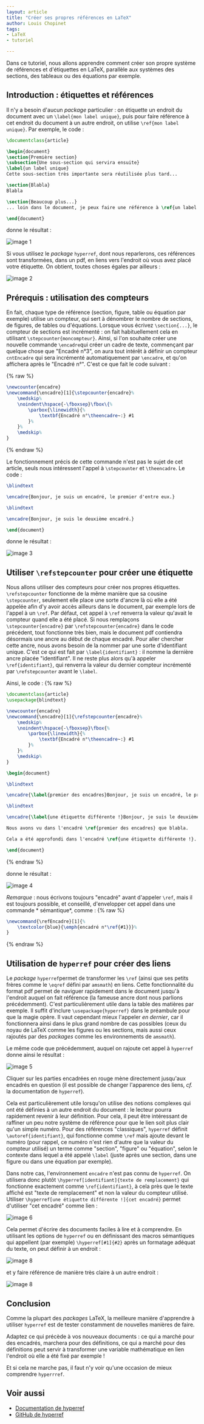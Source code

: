 ```yaml
---
layout: article
title: "Créer ses propres références en LaTeX"
author: Louis Chopinet
tags:
- LaTeX
- tutoriel

---
```


Dans ce tutoriel, nous allons apprendre comment créer son propre système de
références et d'étiquettes en LaTeX, parallèle aux systèmes des sections, des
tableaux ou des équations par exemple. <!--more-->

## Introduction : étiquettes et références

Il n'y a besoin d'aucun *package* particulier : on étiquette un endroit du
document avec un `\label{mon label unique}`, puis pour faire référence à cet
endroit du document à un autre endroit, on utilise `\ref{mon label unique}`. Par
exemple, le code :

```latex
\documentclass{article}

\begin{document}
\section{Première section}
\subsection{Une sous-section qui servira ensuite}
\label{un label unique}
Cette sous-section très importante sera réutilisée plus tard...

\section{Blabla}
Blabla

\section{Beaucoup plus...}
... loin dans le document, je peux faire une référence à \ref{un label unique}.

\end{document}
```

donne le résultat :

![image 1](/assets/images/2022-02-06-Créer-ses-propres-références-en-latex/image1.jpg)

Si vous utilisez le *package* `hyperref`, dont nous reparlerons, ces références
sont transformées, dans un pdf, en liens vers l'endroit où vous avez placé votre
étiquette. On obtient, toutes choses égales par ailleurs :

![image 2](/assets/images/2022-02-06-Créer-ses-propres-références-en-latex/image2.jpg)

## Prérequis : utilisation des compteurs

En fait, chaque type de référence (section, figure, table ou équation par
exemple) utilise un compteur, qui sert à dénombrer le nombre de sections, de
figures, de tables ou d'équations. Lorsque vous écrivez `\section{...}`, le
compteur de sections est incrémenté : on fait habituellement cela en
utilisant `\stepcounter{moncompteur}`. Ainsi, si l'on souhaite créer une
nouvelle commande `\encadre`qui créer un cadre de texte, commençant par quelque
chose que "Encadré n°3", on aura tout intérêt à définir un compteur `cntEncadre`
qui sera incrémenté automatiquement par `\encadre`, et qu'on affichera après
le "Encadré n°". C'est ce que fait le code suivant :

{% raw %}
```latex
\newcounter{encadre}
\newcommand{\encadre}[1]{\stepcounter{encadre}%
	\medskip%
	\noindent\hspace{-\fboxsep}\fbox\{%
		\parbox{\linewidth}{%
			\textbf{Encadré n°\theencadre~:} #1
		}%
	}%
	\medskip%
}
```
{% endraw %}

Le fonctionnement précis de cette commande n'est pas le sujet de cet article,
seuls nous intéressent l'appel à `\stepcounter` et `\theencadre`. Le code :

```latex
\blindtext

\encadre{Bonjour, je suis un encadré, le premier d'entre eux.}

\blindtext

\encadre{Bonjour, je suis le deuxième encadré.}

\end{document}
```

donne le résultat :

![image 3](/assets/images/2022-02-06-Créer-ses-propres-références-en-latex/image3.jpg)

## Utiliser `\refstepcounter` pour créer une étiquette

Nous allons utiliser des compteurs pour créer nos propres
étiquettes. `\refstepcounter` fonctionne de la même manière que sa
cousine `\stepcounter`, seulement elle place une sorte d'ancre là où elle a été
appelée afin d'y avoir accès ailleurs dans le document, par exemple lors de
l'appel à un `\ref`. Par défaut, cet appel à `\ref` renverra la valeur qu'avait
le compteur quand elle a été placé. Si nous remplaçons `\stepcounter{encadre}`
par `\refstepcounter{encadre}` dans le code précédent, tout fonctionne très
bien, mais le document pdf contiendra désormais une ancre au début de chaque
encadré. Pour aller chercher cette ancre, nous avons besoin de la nommer par une
sorte d'identifiant unique. C'est ce qui est fait par `\label{identifiant}` : il
nomme la dernière ancre placée "identifiant". Il ne reste plus alors qu'à
appeler `\ref{identifiant}`, qui renverra la valeur du dernier compteur
incrémenté par `\refstepcounter` avant le `\label`.

Ainsi, le code :
{% raw %}

```latex
\documentclass{article}
\usepackage{blindtext}

\newcounter{encadre}
\newcommand{\encadre}[1]{\refstepcounter{encadre}%
	\medskip%
	\noindent\hspace{-\fboxsep}\fbox{%
		\parbox{\linewidth}{%
			\textbf{Encadré n°\theencadre~:} #1
		}%
	}%
	\medskip%
}

\begin{document}

\blindtext

\encadre{\label{premier des encadres}Bonjour, je suis un encadré, le premier d'entre eux.}

\blindtext

\encadre{\label{une étiquette différente !}Bonjour, je suis le deuxième encadré.}

Nous avons vu dans l'encadré \ref{premier des encadres} que blabla.

Cela a été approfondi dans l'encadré \ref{une étiquette différente !}.

\end{document}
```
{% endraw %}

donne le résultat :

![image 4](/assets/images/2022-02-06-Créer-ses-propres-références-en-latex/image4.jpg)

*Remarque* : nous écrivons toujours "encadré" avant d'appeler `\ref`, mais il
est toujours possible, et conseillé, d'envelopper cet appel dans une commande *
sémantique*, comme :
{% raw %}
```latex
\newcommand{\refEncadre}[1]{%
	\textcolor{blue}{\emph{encadré n°\ref{#1}}}%
}
```
{% endraw %}

## Utilisation de `hyperref` pour créer des liens

Le *package* `hyperref`permet de transformer les `\ref` (ainsi que ses petits
frères comme le `\eqref` défini par `amsmath`) en liens. Cette fonctionnalité du
format pdf permet de naviguer rapidement dans le document jusqu'à l'endroit
auquel on fait référence (la fameuse ancre dont nous parlions précédemment).
C'est particulièrement utile dans la table des matières par exemple. Il suffit
d'inclure `\usepackage{hyperref}` dans le préambule pour que la magie opère. Il
vaut cependant mieux l'appeler *en dernier*, car il fonctionnera ainsi dans le
plus grand nombre de cas possibles (ceux du noyau de LaTeX comme les figures
ou les sections, mais aussi ceux rajoutés par des *packages* comme les
environnements de `amsmath`).

Le même code que précédemment, auquel on rajoute cet appel à `hyperref` donne
ainsi le résultat :

![image 5](/assets/images/2022-02-06-Créer-ses-propres-références-en-latex/image5.jpg)

Cliquer sur les parties encadrées en rouge mène directement jusqu'aux encadrés
en question (il est possible de changer l'apparence des liens, *cf.* la documentation
de `hyperref`).

Cela est particulièrement utile lorsqu'on utilise des notions complexes qui ont
été définies à un autre endroit du document : le lecteur pourra rapidement
revenir à leur définition. Pour cela, il peut être intéressant de raffiner un
peu notre système de référence pour que le lien soit plus clair qu'un simple
numéro. Pour des références "classiques", `hyperref`
définit `\autoref{identifiant}`, qui fonctionne comme `\ref` mais ajoute devant
le numéro (pour rappel, ce numéro n'est rien d'autre que la valeur du compteur
utilisé) un terme comme "section", "figure" ou "équation", selon le contexte
dans lequel a été appelé `\label` (juste après une section, dans une figure ou
dans une équation par exemple).

Dans notre cas, l'environnement `encadre` n'est pas connu de `hyperref`. On utilisera
donc plutôt `\hyperref[identifiant]{texte de remplacement}` qui fonctionne exactement
comme `\ref{identifiant}`, à cela près que le texte affiché est "texte de
remplacement" et non la valeur du compteur utilisé.
Utiliser `\hyperref[une étiquette différente !]{cet encadré}` permet
d'utiliser "cet encadré" comme lien :

![image 6](/assets/images/2022-02-06-Créer-ses-propres-références-en-latex/image6.jpg)

Cela permet d'écrire des documents faciles à lire et à comprendre. En utilisant
les options de `hyperref` ou en définissant des macros sémantiques qui
appellent (par exemple) `\hyperref[#1]{#2}` après un formatage adéquat du texte,
on peut définir à un endroit :

![image 8](/assets/images/2022-02-06-Créer-ses-propres-références-en-latex/image7.jpg)

et y faire référence de manière très claire à un autre endroit :

![image 8](/assets/images/2022-02-06-Créer-ses-propres-références-en-latex/image8.jpg)

## Conclusion

Comme la plupart des _packages_ LaTeX, la meilleure manière d'apprendre à
utiliser `hyperref` est de tester constamment de nouvelles manières de faire.

Adaptez ce qui précède à vos nouveaux documents : ce qui a marché pour des
encadrés, marchera pour des définitions, ce qui a marché pour des définitions
peut servir à transformer une variable mathématique en lien l'endroit où elle a
été fixé par exemple !

Et si cela ne marche pas, il faut n'y voir qu'une occasion de mieux comprendre
`hyperrref`.

## Voir aussi

- [Documentation de hyperref](https://ctan.org/pkg/hyperref)
- [GitHub de hyperref](https://github.com/latex3/hyperref)
